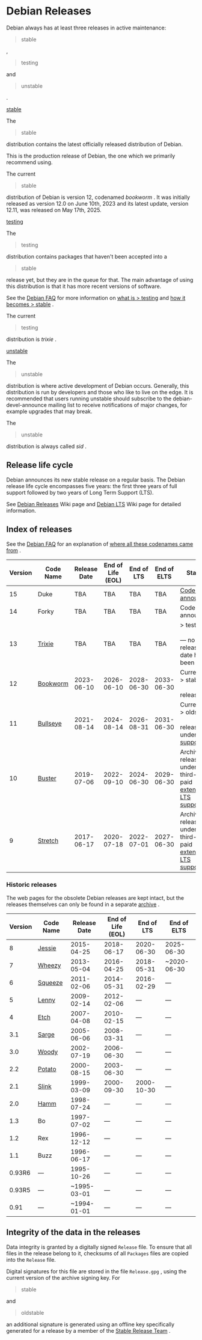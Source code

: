 Debian Releases
==========

 Debian always has at least
three releases in active maintenance:
>  stable

 ,
>  testing

 and
>  unstable

 .

[stable](https://www.debian.org/releases/stable/)

 The
>  stable

 distribution contains the latest officially released distribution of Debian.

 This is the production release of Debian, the one which we primarily recommend using.

 The current
>  stable

 distribution of Debian is version 12, codenamed  *bookworm*  .
It was initially released as version 12.0 on June 10th, 2023 and its latest update, version 12.11, was released on May 17th, 2025.

[testing](https://www.debian.org/releases/testing/)

 The
>  testing

 distribution contains packages that haven't been accepted into a
>  stable

 release yet, but they are in the queue for that. The main advantage of using this distribution is that it has more recent versions of software.

 See the [Debian FAQ](https://www.debian.org/doc/manuals/debian-faq/) for more information on [what is > testing](https://www.debian.org/doc/manuals/debian-faq/ftparchives#testing) and [how it becomes > stable](https://www.debian.org/doc/manuals/debian-faq/ftparchives#frozen) .

 The current
>  testing

 distribution is  *trixie*  .

[unstable](https://www.debian.org/releases/unstable/)

 The
>  unstable

 distribution is where active development of Debian occurs. Generally, this distribution is run by developers and those who like to live on the edge. It is recommended that users running unstable should subscribe to the debian-devel-announce mailing list to receive notifications of major changes, for example upgrades that may break.

 The
>  unstable

 distribution is always called  *sid*  .

 Release life cycle
----------

 Debian announces its new stable release on a regular basis. The Debian release life cycle encompasses five years: the first three years of full support followed by two years of Long Term Support (LTS).

 See [Debian Releases](https://wiki.debian.org/DebianReleases) Wiki page and [Debian LTS](https://wiki.debian.org/LTS) Wiki page for detailed information.

 Index of releases
----------

 See the [Debian FAQ](https://www.debian.org/doc/manuals/debian-faq/) for an explanation of [where all these codenames came from](https://www.debian.org/doc/manuals/debian-faq/ftparchives#sourceforcodenames) .

| Version|                        Code Name                       | Release Date| End of Life (EOL)| End of LTS| End of ELTS|                                                 Status                                                 |
|--------|--------------------------------------------------------|-------------|------------------|-----------|------------|--------------------------------------------------------------------------------------------------------|
|   15   |                          Duke                          |     TBA     |        TBA       |    TBA    |     TBA    |      [Codename announced](https://lists.debian.org/debian-devel-announce/2025/01/msg00004.html)      |
|   14   |                          Forky                         |     TBA     |        TBA       |    TBA    |     TBA    |                                           Codename announced                                           |
|   13   |   [Trixie](https://www.debian.org/releases/trixie/)  |     TBA     |        TBA       |    TBA    |     TBA    |                          >  testing<br/><br/> — no release date has been set                           |
|   12   | [Bookworm](https://www.debian.org/releases/bookworm/)|  2023-06-10 |    2026-06-10    | 2028-06-30| 2033-06-30 |                                 Current<br/>>  stable<br/><br/> release                                |
|   11   | [Bullseye](https://www.debian.org/releases/bullseye/)|  2021-08-14 |    2024-08-14    | 2026-08-31| 2031-06-30 |    Current<br/>>  oldstable<br/><br/> release, under [LTS support](https://wiki.debian.org/LTS) .    |
|   10   |   [Buster](https://www.debian.org/releases/buster/)  |  2019-07-06 |    2022-09-10    | 2024-06-30| 2029-06-30 | Archived release, under third-party paid [extended LTS support](https://wiki.debian.org/LTS/Extended)|
|    9   |  [Stretch](https://www.debian.org/releases/stretch/) |  2017-06-17 |    2020-07-18    | 2022-07-01| 2027-06-30 | Archived release, under third-party paid [extended LTS support](https://wiki.debian.org/LTS/Extended)|

###  Historic releases  ###

 The web pages for the obsolete Debian releases are kept intact, but
the releases themselves can only be found in a separate [archive](https://www.debian.org/distrib/archive) .

| Version|                       Code Name                      | Release Date| End of Life (EOL)| End of LTS| End of ELTS |
|--------|------------------------------------------------------|-------------|------------------|-----------|-------------|
|    8   |  [Jessie](https://www.debian.org/releases/jessie/) |  2015-04-25 |    2018-06-17    | 2020-06-30|  2025-06-30 |
|    7   |  [Wheezy](https://www.debian.org/releases/wheezy/) |  2013-05-04 |    2016-04-25    | 2018-05-31| \~2020-06-30|
|    6   | [Squeeze](https://www.debian.org/releases/squeeze/)|  2011-02-06 |    2014-05-31    | 2016-02-29|      —      |
|    5   |   [Lenny](https://www.debian.org/releases/lenny/)  |  2009-02-14 |    2012-02-06    |     —     |      —      |
|    4   |    [Etch](https://www.debian.org/releases/etch/)   |  2007-04-08 |    2010-02-15    |     —     |      —      |
|   3.1  |   [Sarge](https://www.debian.org/releases/sarge/)  |  2005-06-06 |    2008-03-31    |     —     |      —      |
|   3.0  |   [Woody](https://www.debian.org/releases/woody/)  |  2002-07-19 |    2006-06-30    |     —     |      —      |
|   2.2  |  [Potato](https://www.debian.org/releases/potato/) |  2000-08-15 |    2003-06-30    |     —     |      —      |
|   2.1  |   [Slink](https://www.debian.org/releases/slink/)  |  1999-03-09 |    2000-09-30    | 2000-10-30|      —      |
|   2.0  |    [Hamm](https://www.debian.org/releases/hamm/)   |  1998-07-24 |         —        |     —     |      —      |
|   1.3  |                          Bo                          |  1997-07-02 |         —        |     —     |      —      |
|   1.2  |                          Rex                         |  1996-12-12 |         —        |     —     |      —      |
|   1.1  |                         Buzz                         |  1996-06-17 |         —        |     —     |      —      |
| 0.93R6 |                           —                          |  1995-10-26 |         —        |     —     |      —      |
| 0.93R5 |                           —                          | \~1995-03-01|         —        |     —     |      —      |
|  0.91  |                           —                          | \~1994-01-01|         —        |     —     |      —      |

 Integrity of the data in the releases
----------

 Data integrity is granted by a digitally signed ` Release ` file. To ensure that all files in the release belong to it, checksums of
all ` Packages ` files are copied into the ` Release ` file.

 Digital signatures for this file are stored in the file ` Release.gpg ` , using the current version of the archive signing
key. For
>  stable

 and
>  oldstable

 an additional signature is
generated using an offline key specifically generated for a release
by a member of the [Stable Release Team](https://www.debian.org/intro/organization#release-team) .
